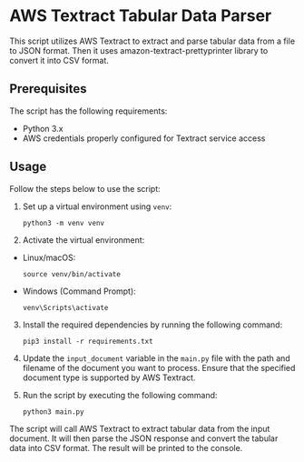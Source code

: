 # AWS Textract Tabular Data Parser

This script utilizes AWS Textract to extract and parse tabular data from a file to JSON format. Then it uses amazon-textract-prettyprinter library to convert it into CSV format.

## Prerequisites

The script has the following requirements:

- Python 3.x
- AWS credentials properly configured for Textract service access


## Usage

Follow the steps below to use the script:

1. Set up a virtual environment using `venv`:
   ```
   python3 -m venv venv
   ```
2. Activate the virtual environment:
- Linux/macOS:
  ```
  source venv/bin/activate
  ```
- Windows (Command Prompt):
  ```
  venv\Scripts\activate
  ```

3. Install the required dependencies by running the following command:
     ```
     pip3 install -r requirements.txt
     ```

4. Update the `input_document` variable in the `main.py` file with the path and filename of the document you want to process. Ensure that the specified document type is supported by AWS Textract.

5. Run the script by executing the following command:
     ```
     python3 main.py
     ```
   

The script will call AWS Textract to extract tabular data from the input document. It will then parse the JSON response and convert the tabular data into CSV format. The result will be printed to the console.

